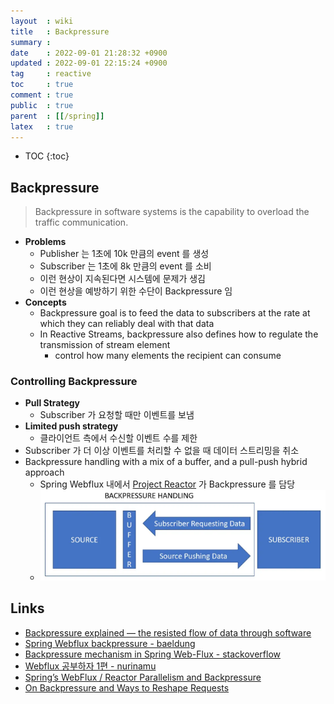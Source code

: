 ```yaml
---
layout  : wiki
title   : Backpressure
summary : 
date    : 2022-09-01 21:28:32 +0900
updated : 2022-09-01 22:15:24 +0900
tag     : reactive
toc     : true
comment : true
public  : true
parent  : [[/spring]]
latex   : true
---
```

* TOC
{:toc}

## Backpressure

> Backpressure in software systems is the capability to overload the traffic communication.

- __Problems__
  - Publisher 는 1초에 10k 만큼의 event 를 생성
  - Subscriber 는 1초에 8k 만큼의 event 를 소비
  - 이런 현상이 지속된다면 시스템에 문제가 생김
  - 이런 현상을 예방하기 위한 수단이 Backpressure 임 
- __Concepts__
  - Backpressure goal is to feed the data to subscribers at the rate at which they can reliably deal with that data
  - In Reactive Streams, backpressure also defines how to regulate the transmission of stream element
    - control how many elements the recipient can consume

### Controlling Backpressure

- __Pull Strategy__
  - Subscriber 가 요청할 때만 이벤트를 보냄
- __Limited push strategy__
  - 클라이언트 측에서 수신할 이벤트 수를 제한
- Subscriber 가 더 이상 이벤트를 처리할 수 없을 때 데이터 스트리밍을 취소
- Backpressure handling with a mix of a buffer, and a pull-push hybrid approach
  - Spring Webflux 내에서 [Project Reactor](https://projectreactor.io/docs/core/release/reference/#reactive.backpressure) 가 Backpressure 를 담당
  - ![](/resource/wiki/spring-backpressure/backpressure-handling.png)

## Links

- [Backpressure explained — the resisted flow of data through software](https://medium.com/@jayphelps/backpressure-explained-the-flow-of-data-through-software-2350b3e77ce7)
- [Spring Webflux backpressure - baeldung](https://www.baeldung.com/spring-webflux-backpressure)
- [Backpressure mechanism in Spring Web-Flux - stackoverflow](https://stackoverflow.com/questions/52244808/backpressure-mechanism-in-spring-web-flux)
- [Webflux 공부하자 1편 - nurinamu](https://www.nurinamu.com/dev/2020/04/09/why-webflux-1/)
- [Spring’s WebFlux / Reactor Parallelism and Backpressure](https://www.e4developer.com/2018/04/28/springs-webflux-reactor-parallelism-and-backpressure/)
- [On Backpressure and Ways to Reshape Requests](https://projectreactor.io/docs/core/release/reference/#_on_backpressure_and_ways_to_reshape_requests)